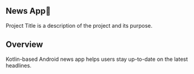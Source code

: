 ## **News App**📰

Project Title is a description of the project and its purpose.
## **Overview**

Kotlin-based Android news app helps users stay up-to-date on the latest headlines.
